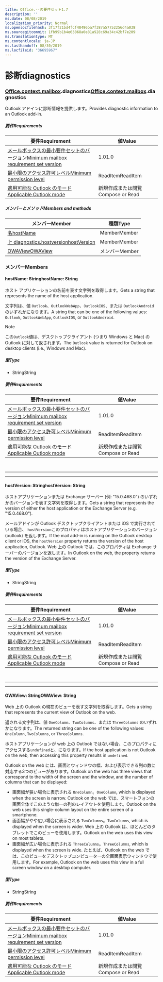 ```yaml
---
title: Office.--の要件セット1.7
description: ''
ms.date: 08/08/2019
localization_priority: Normal
ms.openlocfilehash: 3f17f21bd4fcf48496ba7f387a57752256d4a038
ms.sourcegitcommit: 1fb99b1b4e63868a0e81a928c69a34c42bf7e209
ms.translationtype: MT
ms.contentlocale: ja-JP
ms.lasthandoff: 08/30/2019
ms.locfileid: "36695967"
---
```

# <a name="diagnostics"></a><span data-ttu-id="35003-102">診断</span><span class="sxs-lookup"><span data-stu-id="35003-102">diagnostics</span></span>

### <a name="officeofficemdcontextofficecontextmdmailboxofficecontextmailboxmddiagnostics"></a><span data-ttu-id="35003-103">[Office](Office.md)[.context](Office.context.md)[.mailbox](Office.context.mailbox.md).diagnostics</span><span class="sxs-lookup"><span data-stu-id="35003-103">[Office](Office.md)[.context](Office.context.md)[.mailbox](Office.context.mailbox.md).diagnostics</span></span>

<span data-ttu-id="35003-104">Outlook アドインに診断情報を提供します。</span><span class="sxs-lookup"><span data-stu-id="35003-104">Provides diagnostic information to an Outlook add-in.</span></span>

##### <a name="requirements"></a><span data-ttu-id="35003-105">要件</span><span class="sxs-lookup"><span data-stu-id="35003-105">Requirements</span></span>

|<span data-ttu-id="35003-106">要件</span><span class="sxs-lookup"><span data-stu-id="35003-106">Requirement</span></span>| <span data-ttu-id="35003-107">値</span><span class="sxs-lookup"><span data-stu-id="35003-107">Value</span></span>|
|---|---|
|[<span data-ttu-id="35003-108">メールボックスの最小要件セットのバージョン</span><span class="sxs-lookup"><span data-stu-id="35003-108">Minimum mailbox requirement set version</span></span>](/office/dev/add-ins/reference/requirement-sets/outlook-api-requirement-sets)| <span data-ttu-id="35003-109">1.0</span><span class="sxs-lookup"><span data-stu-id="35003-109">1.0</span></span>|
|[<span data-ttu-id="35003-110">最小限のアクセス許可レベル</span><span class="sxs-lookup"><span data-stu-id="35003-110">Minimum permission level</span></span>](/outlook/add-ins/understanding-outlook-add-in-permissions)| <span data-ttu-id="35003-111">ReadItem</span><span class="sxs-lookup"><span data-stu-id="35003-111">ReadItem</span></span>|
|[<span data-ttu-id="35003-112">適用可能な Outlook のモード</span><span class="sxs-lookup"><span data-stu-id="35003-112">Applicable Outlook mode</span></span>](/outlook/add-ins/#extension-points)| <span data-ttu-id="35003-113">新規作成または閲覧</span><span class="sxs-lookup"><span data-stu-id="35003-113">Compose or Read</span></span>|

##### <a name="members-and-methods"></a><span data-ttu-id="35003-114">メンバーとメソッド</span><span class="sxs-lookup"><span data-stu-id="35003-114">Members and methods</span></span>

| <span data-ttu-id="35003-115">メンバー</span><span class="sxs-lookup"><span data-stu-id="35003-115">Member</span></span> | <span data-ttu-id="35003-116">種類</span><span class="sxs-lookup"><span data-stu-id="35003-116">Type</span></span> |
|--------|------|
| [<span data-ttu-id="35003-117">名</span><span class="sxs-lookup"><span data-stu-id="35003-117">hostName</span></span>](#hostname-string) | <span data-ttu-id="35003-118">Member</span><span class="sxs-lookup"><span data-stu-id="35003-118">Member</span></span> |
| [<span data-ttu-id="35003-119">上 diagnostics.hostversion</span><span class="sxs-lookup"><span data-stu-id="35003-119">hostVersion</span></span>](#hostversion-string) | <span data-ttu-id="35003-120">Member</span><span class="sxs-lookup"><span data-stu-id="35003-120">Member</span></span> |
| [<span data-ttu-id="35003-121">OWAView</span><span class="sxs-lookup"><span data-stu-id="35003-121">OWAView</span></span>](#owaview-string) | <span data-ttu-id="35003-122">メンバー</span><span class="sxs-lookup"><span data-stu-id="35003-122">Member</span></span> |

### <a name="members"></a><span data-ttu-id="35003-123">メンバー</span><span class="sxs-lookup"><span data-stu-id="35003-123">Members</span></span>

#### <a name="hostname-string"></a><span data-ttu-id="35003-124">hostName: String</span><span class="sxs-lookup"><span data-stu-id="35003-124">hostName: String</span></span>

<span data-ttu-id="35003-125">ホスト アプリケーションの名前を表す文字列を取得します。</span><span class="sxs-lookup"><span data-stu-id="35003-125">Gets a string that represents the name of the host application.</span></span>

<span data-ttu-id="35003-126">文字列は、値 `Outlook`、`OutlookWebApp`、`OutlookIOS`、または `OutlookAndroid` のいずれかになります。</span><span class="sxs-lookup"><span data-stu-id="35003-126">A string that can be one of the following values: `Outlook`, `OutlookWebApp`, `OutlookIOS`, or `OutlookAndroid`.</span></span>

> [!NOTE]
> <span data-ttu-id="35003-127">この`Outlook`値は、デスクトップクライアント (つまり Windows と Mac) の Outlook に対して返されます。</span><span class="sxs-lookup"><span data-stu-id="35003-127">The `Outlook` value is returned for Outlook on desktop clients (i.e., Windows and Mac).</span></span>

##### <a name="type"></a><span data-ttu-id="35003-128">型</span><span class="sxs-lookup"><span data-stu-id="35003-128">Type</span></span>

*   <span data-ttu-id="35003-129">String</span><span class="sxs-lookup"><span data-stu-id="35003-129">String</span></span>

##### <a name="requirements"></a><span data-ttu-id="35003-130">要件</span><span class="sxs-lookup"><span data-stu-id="35003-130">Requirements</span></span>

|<span data-ttu-id="35003-131">要件</span><span class="sxs-lookup"><span data-stu-id="35003-131">Requirement</span></span>| <span data-ttu-id="35003-132">値</span><span class="sxs-lookup"><span data-stu-id="35003-132">Value</span></span>|
|---|---|
|[<span data-ttu-id="35003-133">メールボックスの最小要件セットのバージョン</span><span class="sxs-lookup"><span data-stu-id="35003-133">Minimum mailbox requirement set version</span></span>](/office/dev/add-ins/reference/requirement-sets/outlook-api-requirement-sets)| <span data-ttu-id="35003-134">1.0</span><span class="sxs-lookup"><span data-stu-id="35003-134">1.0</span></span>|
|[<span data-ttu-id="35003-135">最小限のアクセス許可レベル</span><span class="sxs-lookup"><span data-stu-id="35003-135">Minimum permission level</span></span>](/outlook/add-ins/understanding-outlook-add-in-permissions)| <span data-ttu-id="35003-136">ReadItem</span><span class="sxs-lookup"><span data-stu-id="35003-136">ReadItem</span></span>|
|[<span data-ttu-id="35003-137">適用可能な Outlook のモード</span><span class="sxs-lookup"><span data-stu-id="35003-137">Applicable Outlook mode</span></span>](/outlook/add-ins/#extension-points)| <span data-ttu-id="35003-138">新規作成または閲覧</span><span class="sxs-lookup"><span data-stu-id="35003-138">Compose or Read</span></span>|

<br>

---
---

#### <a name="hostversion-string"></a><span data-ttu-id="35003-139">hostVersion: String</span><span class="sxs-lookup"><span data-stu-id="35003-139">hostVersion: String</span></span>

<span data-ttu-id="35003-140">ホストアプリケーションまたは Exchange サーバー (例: "15.0.468.0") のいずれかのバージョンを表す文字列を取得します。</span><span class="sxs-lookup"><span data-stu-id="35003-140">Gets a string that represents the version of either the host application or the Exchange Server (e.g. "15.0.468.0").</span></span>

<span data-ttu-id="35003-141">メールアドインが Outlook デスクトップクライアントまたは iOS で実行されている場合、 `hostVersion`このプロパティはホストアプリケーションのバージョン (outlook) を返します。</span><span class="sxs-lookup"><span data-stu-id="35003-141">If the mail add-in is running on the Outlook desktop client or iOS, the `hostVersion` property returns the version of the host application, Outlook.</span></span> <span data-ttu-id="35003-142">Web 上の Outlook では、このプロパティは Exchange サーバーのバージョンを返します。</span><span class="sxs-lookup"><span data-stu-id="35003-142">In Outlook on the web, the property returns the version of the Exchange Server.</span></span>

##### <a name="type"></a><span data-ttu-id="35003-143">型</span><span class="sxs-lookup"><span data-stu-id="35003-143">Type</span></span>

*   <span data-ttu-id="35003-144">String</span><span class="sxs-lookup"><span data-stu-id="35003-144">String</span></span>

##### <a name="requirements"></a><span data-ttu-id="35003-145">要件</span><span class="sxs-lookup"><span data-stu-id="35003-145">Requirements</span></span>

|<span data-ttu-id="35003-146">要件</span><span class="sxs-lookup"><span data-stu-id="35003-146">Requirement</span></span>| <span data-ttu-id="35003-147">値</span><span class="sxs-lookup"><span data-stu-id="35003-147">Value</span></span>|
|---|---|
|[<span data-ttu-id="35003-148">メールボックスの最小要件セットのバージョン</span><span class="sxs-lookup"><span data-stu-id="35003-148">Minimum mailbox requirement set version</span></span>](/office/dev/add-ins/reference/requirement-sets/outlook-api-requirement-sets)| <span data-ttu-id="35003-149">1.0</span><span class="sxs-lookup"><span data-stu-id="35003-149">1.0</span></span>|
|[<span data-ttu-id="35003-150">最小限のアクセス許可レベル</span><span class="sxs-lookup"><span data-stu-id="35003-150">Minimum permission level</span></span>](/outlook/add-ins/understanding-outlook-add-in-permissions)| <span data-ttu-id="35003-151">ReadItem</span><span class="sxs-lookup"><span data-stu-id="35003-151">ReadItem</span></span>|
|[<span data-ttu-id="35003-152">適用可能な Outlook のモード</span><span class="sxs-lookup"><span data-stu-id="35003-152">Applicable Outlook mode</span></span>](/outlook/add-ins/#extension-points)| <span data-ttu-id="35003-153">新規作成または閲覧</span><span class="sxs-lookup"><span data-stu-id="35003-153">Compose or Read</span></span>|

<br>

---
---

#### <a name="owaview-string"></a><span data-ttu-id="35003-154">OWAView: String</span><span class="sxs-lookup"><span data-stu-id="35003-154">OWAView: String</span></span>

<span data-ttu-id="35003-155">Web 上の Outlook の現在のビューを表す文字列を取得します。</span><span class="sxs-lookup"><span data-stu-id="35003-155">Gets a string that represents the current view of Outlook on the web.</span></span>

<span data-ttu-id="35003-156">返される文字列は、値 `OneColumn`、`TwoColumns`、または `ThreeColumns` のいずれかになります。</span><span class="sxs-lookup"><span data-stu-id="35003-156">The returned string can be one of the following values: `OneColumn`, `TwoColumns`, or `ThreeColumns`.</span></span>

<span data-ttu-id="35003-157">ホストアプリケーションが web 上の Outlook ではない場合、このプロパティにアクセスする`undefined`と、になります。</span><span class="sxs-lookup"><span data-stu-id="35003-157">If the host application is not Outlook on the web, then accessing this property results in `undefined`.</span></span>

<span data-ttu-id="35003-158">Outlook on the web には、画面とウィンドウの幅、および表示できる列の数に対応する3つのビューがあります。</span><span class="sxs-lookup"><span data-stu-id="35003-158">Outlook on the web has three views that correspond to the width of the screen and the window, and the number of columns that can be displayed:</span></span>

*   <span data-ttu-id="35003-159">画面幅が狭い場合に表示される `OneColumn`。</span><span class="sxs-lookup"><span data-stu-id="35003-159">`OneColumn`, which is displayed when the screen is narrow.</span></span> <span data-ttu-id="35003-160">Outlook on the web では、スマートフォンの画面全体でこのような単一の列のレイアウトを使用します。</span><span class="sxs-lookup"><span data-stu-id="35003-160">Outlook on the web uses this single-column layout on the entire screen of a smartphone.</span></span>
*   <span data-ttu-id="35003-161">画面幅がやや広い場合に表示される `TwoColumns`。</span><span class="sxs-lookup"><span data-stu-id="35003-161">`TwoColumns`, which is displayed when the screen is wider.</span></span> <span data-ttu-id="35003-162">Web 上の Outlook は、ほとんどのタブレットでこのビューを使用します。</span><span class="sxs-lookup"><span data-stu-id="35003-162">Outlook on the web uses this view on most tablets.</span></span>
*   <span data-ttu-id="35003-163">画面幅が広い場合に表示される `ThreeColumns`。</span><span class="sxs-lookup"><span data-stu-id="35003-163">`ThreeColumns`, which is displayed when the screen is wide.</span></span> <span data-ttu-id="35003-164">たとえば、Outlook on the web では、このビューをデスクトップコンピューターの全画面表示ウィンドウで使用します。</span><span class="sxs-lookup"><span data-stu-id="35003-164">For example, Outlook on the web uses this view in a full screen window on a desktop computer.</span></span>

##### <a name="type"></a><span data-ttu-id="35003-165">型</span><span class="sxs-lookup"><span data-stu-id="35003-165">Type</span></span>

*   <span data-ttu-id="35003-166">String</span><span class="sxs-lookup"><span data-stu-id="35003-166">String</span></span>

##### <a name="requirements"></a><span data-ttu-id="35003-167">要件</span><span class="sxs-lookup"><span data-stu-id="35003-167">Requirements</span></span>

|<span data-ttu-id="35003-168">要件</span><span class="sxs-lookup"><span data-stu-id="35003-168">Requirement</span></span>| <span data-ttu-id="35003-169">値</span><span class="sxs-lookup"><span data-stu-id="35003-169">Value</span></span>|
|---|---|
|[<span data-ttu-id="35003-170">メールボックスの最小要件セットのバージョン</span><span class="sxs-lookup"><span data-stu-id="35003-170">Minimum mailbox requirement set version</span></span>](/office/dev/add-ins/reference/requirement-sets/outlook-api-requirement-sets)| <span data-ttu-id="35003-171">1.0</span><span class="sxs-lookup"><span data-stu-id="35003-171">1.0</span></span>|
|[<span data-ttu-id="35003-172">最小限のアクセス許可レベル</span><span class="sxs-lookup"><span data-stu-id="35003-172">Minimum permission level</span></span>](/outlook/add-ins/understanding-outlook-add-in-permissions)| <span data-ttu-id="35003-173">ReadItem</span><span class="sxs-lookup"><span data-stu-id="35003-173">ReadItem</span></span>|
|[<span data-ttu-id="35003-174">適用可能な Outlook のモード</span><span class="sxs-lookup"><span data-stu-id="35003-174">Applicable Outlook mode</span></span>](/outlook/add-ins/#extension-points)| <span data-ttu-id="35003-175">新規作成または閲覧</span><span class="sxs-lookup"><span data-stu-id="35003-175">Compose or Read</span></span>|
